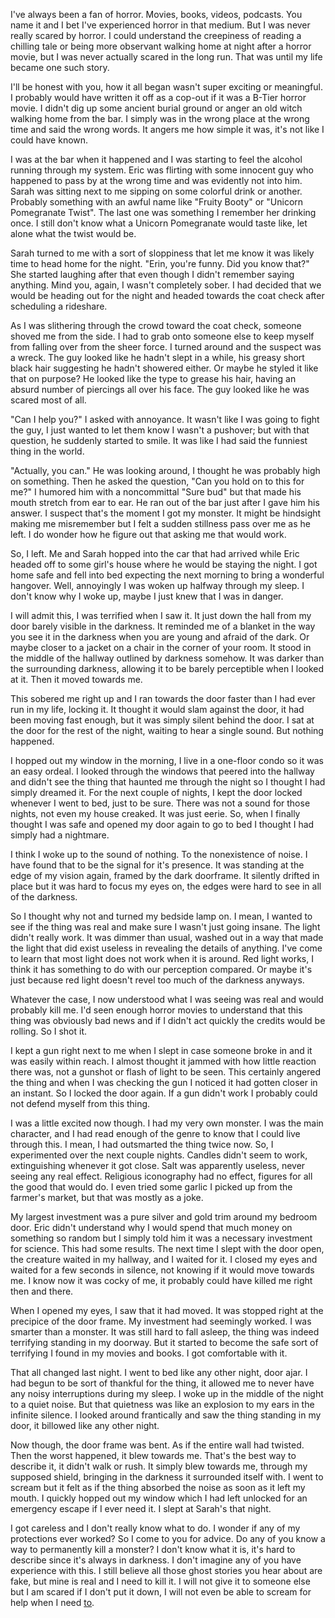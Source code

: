 I've always been a fan of horror. Movies, books, videos, podcasts. You name it and I bet I've experienced horror in that medium. But I was never really scared by horror. I could understand the creepiness of reading a chilling tale or being more observant walking home at night after a horror movie, but I was never actually scared in the long run. That was until my life became one such story.

I'll be honest with you, how it all began wasn't super exciting or meaningful. I probably would have written it off as a cop-out if it was a B-Tier horror movie. I didn't dig up some ancient burial ground or anger an old witch walking home from the bar. I simply was in the wrong place at the wrong time and said the wrong words. It angers me how simple it was, it's not like I could have known.

I was at the bar when it happened and I was starting to feel the alcohol running through my system. Eric was flirting with some innocent guy who happened to pass by at the wrong time and was evidently not into him. Sarah was sitting next to me sipping on some colorful drink or another. Probably something with an awful name like "Fruity Booty" or "Unicorn Pomegranate Twist". The last one was something I remember her drinking once. I still don't know what a Unicorn Pomegranate would taste like, let alone what the twist would be.

Sarah turned to me with a sort of sloppiness that let me know it was likely time to head home for the night. "Erin, you're funny. Did you know that?" She started laughing after that even though I didn't remember saying anything. Mind you, again, I wasn't completely sober. I had decided that we would be heading out for the night and headed towards the coat check after scheduling a rideshare.

As I was slithering through the crowd toward the coat check, someone shoved me from the side. I had to grab onto someone else to keep myself from falling over from the sheer force. I turned around and the suspect was a wreck. The guy looked like he hadn't slept in a while, his greasy short black hair suggesting he hadn't showered either. Or maybe he styled it like that on purpose? He looked like the type to grease his hair, having an absurd number of piercings all over his face. The guy looked like he was scared most of all.

"Can I help you?" I asked with annoyance. It wasn't like I was going to fight the guy, I just wanted to let them know I wasn't a pushover; but with that question, he suddenly started to smile. It was like I had said the funniest thing in the world.

"Actually, you can." He was looking around, I thought he was probably high on something. Then he asked the question, "Can you hold on to this for me?" I humored him with a noncommittal "Sure bud" but that made his mouth stretch from ear to ear. He ran out of the bar just after I gave him his answer. I suspect that's the moment I got my monster. It might be hindsight making me misremember but I felt a sudden stillness pass over me as he left. I do wonder how he figure out that asking me that would work.

So, I left. Me and Sarah hopped into the car that had arrived while Eric headed off to some girl's house where he would be staying the night. I got home safe and fell into bed expecting the next morning to bring a wonderful hangover. Well, annoyingly I was woken up halfway through my sleep. I don't know why I woke up, maybe I just knew that I was in danger.

I will admit this, I was terrified when I saw it. It just down the hall from my door barely visible in the darkness. It reminded me of a blanket in the way you see it in the darkness when you are young and afraid of the dark. Or maybe closer to a jacket on a chair in the corner of your room. It stood in the middle of the hallway outlined by darkness somehow. It was darker than the surrounding darkness, allowing it to be barely perceptible when I looked at it. Then it moved towards me.

This sobered me right up and I ran towards the door faster than I had ever run in my life, locking it. It thought it would slam against the door, it had been moving fast enough, but it was simply silent behind the door. I sat at the door for the rest of the night, waiting to hear a single sound. But nothing happened.

I hopped out my window in the morning, I live in a one-floor condo so it was an easy ordeal. I looked through the windows that peered into the hallway and didn't see the thing that haunted me through the night so I thought I had simply dreamed it. For the next couple of nights, I kept the door locked whenever I went to bed, just to be sure. There was not a sound for those nights, not even my house creaked. It was just eerie. So, when I finally thought I was safe and opened my door again to go to bed I thought I had simply had a nightmare.

I think I woke up to the sound of nothing. To the nonexistence of noise. I have found that to be the signal for it's presence. It was standing at the edge of my vision again, framed by the dark doorframe. It silently drifted in place but it was hard to focus my eyes on, the edges were hard to see in all of the darkness.

So I thought why not and turned my bedside lamp on. I mean, I wanted to see if the thing was real and make sure I wasn't just going insane. The light didn't really work. It was dimmer than usual, washed out in a way that made the light that did exist useless in revealing the details of anything. I've come to learn that most light does not work when it is around. Red light works, I think it has something to do with our perception compared. Or maybe it's just because red light doesn't revel too much of the darkness anyways.

Whatever the case, I now understood what I was seeing was real and would probably kill me. I'd seen enough horror movies to understand that this thing was obviously bad news and if I didn't act quickly the credits would be rolling. So I shot it.

I kept a gun right next to me when I slept in case someone broke in and it was easily within reach. I almost thought it jammed with how little reaction there was, not a gunshot or flash of light to be seen. This certainly angered the thing and when I was checking the gun I noticed it had gotten closer in an instant. So I locked the door again. If a gun didn't work I probably could not defend myself from this thing.

I was a little excited now though. I had my very own monster. I was the main character, and I had read enough of the genre to know that I could live through this. I mean, I had outsmarted the thing twice now. So, I experimented over the next couple nights. Candles didn't seem to work, extinguishing whenever it got close. Salt was apparently useless, never seeing any real effect. Religious iconography had no effect, figures for all the good that would do. I even tried some garlic I picked up from the farmer's market, but that was mostly as a joke.

My largest investment was a pure silver and gold trim around my bedroom door. Eric didn't understand why I would spend that much money on something so random but I simply told him it was a necessary investment for science. This had some results. The next time I slept with the door open, the creature waited in my hallway, and I waited for it. I closed my eyes and waited for a few seconds in silence, not knowing if it would move towards me. I know now it was cocky of me, it probably could have killed me right then and there.

When I opened my eyes, I saw that it had moved. It was stopped right at the precipice of the door frame. My investment had seemingly worked. I was smarter than a monster. It was still hard to fall asleep, the thing was indeed terrifying standing in my doorway. But it started to become the safe sort of terrifying I found in my movies and books. I got comfortable with it.

That all changed last night. I went to bed like any other night, door ajar. I had begun to be sort of thankful for the thing, it allowed me to never have any noisy interruptions during my sleep. I woke up in the middle of the night to a quiet noise. But that quietness was like an explosion to my ears in the infinite silence. I looked around frantically and saw the thing standing in my door, it billowed like any other night.

Now though, the door frame was bent. As if the entire wall had twisted. Then the worst happened, it blew towards me. That's the best way to describe it, it didn't walk or rush. It simply blew towards me, through my supposed shield, bringing in the darkness it surrounded itself with. I went to scream but it felt as if the thing absorbed the noise as soon as it left my mouth. I quickly hopped out my window which I had left unlocked for an emergency escape if I ever need it. I slept at Sarah's that night.

I got careless and I don't really know what to do. I wonder if any of my protections ever worked? So I come to you for advice. Do any of you know a way to permanently kill a monster? I don't know what it is, it's hard to describe since it's always in darkness. I don't imagine any of you have experience with this. I still believe all those ghost stories you hear about are fake, but mine is real and I need to kill it. I will not give it to someone else but I am scared if I don't put it down, I will not even be able to scream for help when I need [to](https://www.reddit.com/r/CursesAndBoons/comments/180iwt6/welcome_to_cursesandboons/?utm_source=share&utm_medium=web2x&context=3).